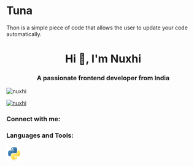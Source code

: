 # Tuna
Thon is a simple piece of code that allows the user to update your code automatically.


<h1 align="center">Hi 👋, I'm Nuxhi</h1>
<h3 align="center">A passionate frontend developer from India</h3>

<p align="left"> <img src="https://komarev.com/ghpvc/?username=nuxhi&label=Profile%20views&color=0e75b6&style=flat" alt="nuxhi" /> </p>

<p align="left"> <a href="https://github.com/ryo-ma/github-profile-trophy"><img src="https://github-profile-trophy.vercel.app/?username=nuxhi" alt="nuxhi" /></a> </p>

<h3 align="left">Connect with me:</h3>
<p align="left">
</p>

<h3 align="left">Languages and Tools:</h3>
<p align="left"> <a href="https://www.python.org" target="_blank" rel="noreferrer"> <img src="https://raw.githubusercontent.com/devicons/devicon/master/icons/python/python-original.svg" alt="python" width="40" height="40"/> </a> </p>
